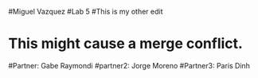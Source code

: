 #Miguel Vazquez
#Lab 5
#This is my other edit

This might cause a merge conflict.
=======
#Partner: Gabe Raymondi
#partner2: Jorge Moreno
#Partner3: Paris Dinh

